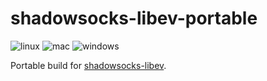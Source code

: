 # shadowsocks-libev-portable

![linux](https://github.com/robertying/shadowsocks-libev-portable/workflows/linux/badge.svg)
![mac](https://github.com/robertying/shadowsocks-libev-portable/workflows/mac/badge.svg)
![windows](https://github.com/robertying/shadowsocks-libev-portable/workflows/windows/badge.svg)

Portable build for [shadowsocks-libev](https://github.com/shadowsocks/shadowsocks-libev).
